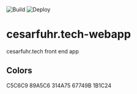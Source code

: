 ![Build](https://github.com/cesarFuhr/cesarfuhr.tech-webapp/workflows/Node.js%20CI/badge.svg)
![Deploy](https://github.com/cesarFuhr/cesarfuhr.tech-webapp/workflows/CD/badge.svg)

# cesarfuhr.tech-webapp

cesarfuhr.tech front end app

## Colors

C5C6C9
89A5C6
314A75
67749B
1B1C24
